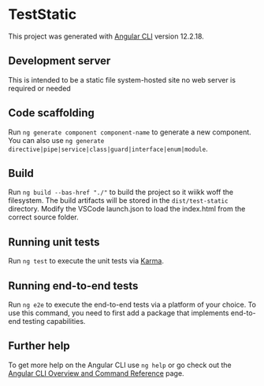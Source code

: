 # TestStatic

This project was generated with [Angular CLI](https://github.com/angular/angular-cli) version 12.2.18.

## Development server

This is intended to be a static file system-hosted site no web server is required or needed

## Code scaffolding

Run `ng generate component component-name` to generate a new component. You can also use `ng generate directive|pipe|service|class|guard|interface|enum|module`.

## Build

Run `ng build --bas-href "./"` to build the project so it wiikk woff the filesystem. The build artifacts will be stored in the `dist/test-static` directory.
Modify the VSCode launch.json to load the index.html from the correct source folder.

## Running unit tests

Run `ng test` to execute the unit tests via [Karma](https://karma-runner.github.io).

## Running end-to-end tests

Run `ng e2e` to execute the end-to-end tests via a platform of your choice. To use this command, you need to first add a package that implements end-to-end testing capabilities.

## Further help

To get more help on the Angular CLI use `ng help` or go check out the [Angular CLI Overview and Command Reference](https://angular.io/cli) page.

